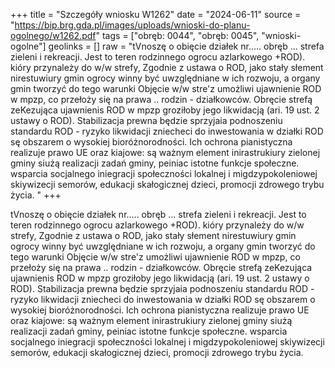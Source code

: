 +++
title = "Szczegóły wniosku W1262"
date = "2024-06-11"
source = "https://bip.brg.gda.pl/images/uploads/wnioski-do-planu-ogolnego/w1262.pdf"
tags = ["obręb: 0044", "obręb: 0045", "wnioski-ogolne"]
geolinks = []
raw = "tVnoszę o obięcie działek nr..... obręb ... strefa zieleni i rekreacji. Jest to teren rodzinnego ogrocu azlarkowego +ROD). kióry przynależy do w/w strefy, Zgodnie z ustawa o ROD, jako stały słement nirestuwiury gmin ogrocy winny być uwzględniane w ich rozwoju, a organy gmin tworzyć do tego warunki Objęcie w/w stre'z umożliwi ujawnienie ROD w mpzp, co przełoży się na prawa .. rodzin - działkowców. Obręcie strefą zeKezująca ujawnienis ROD w mpzp groziłoby jego likwidacją (ari. 19 ust. 2 ustawy o ROD). Stabilizacja prewna będzie sprzyjaia podnoszeniu standardu ROD - ryzyko likwidacji zniecheci do inwestowania w działki ROD sę obszarem o wysokiej bioróżnorodności. Ich ochrona pianistyczna realizuje prawo UE oraz kiajowe: są ważnym element inirastrukiury zielonej gminy siużą realizacji zadań gminy,  peiniac istotne funkcje społeczne. wsparcia socjalnego iniegracji społeczności lokalnej i migdzypokoleniowej skiywizecji semorów, edukacji skałogicznej dzieci, promocji zdrowego trybu życia. "
+++

tVnoszę o obięcie działek nr..... obręb ... strefa zieleni i rekreacji. Jest to teren rodzinnego
ogrocu azlarkowego +ROD). kióry przynależy do w/w strefy, Zgodnie z ustawa o ROD, jako stały słement
nirestuwiury gmin ogrocy winny być uwzględniane w ich rozwoju, a organy gmin tworzyć do tego warunki
Objęcie w/w stre'z umożliwi ujawnienie ROD w mpzp, co przełoży się na prawa .. rodzin - działkowców.
Obręcie strefą zeKezująca ujawnienis ROD w mpzp groziłoby jego likwidacją (ari. 19 ust. 2 ustawy o ROD).
Stabilizacja prewna będzie sprzyjaia podnoszeniu standardu ROD - ryzyko likwidacji zniecheci do
inwestowania w działki ROD sę obszarem o wysokiej bioróżnorodności. Ich ochrona pianistyczna realizuje
prawo UE oraz kiajowe: są ważnym element inirastrukiury zielonej gminy siużą realizacji zadań gminy, 
peiniac istotne funkcje społeczne. wsparcia socjalnego iniegracji społeczności lokalnej i migdzypokoleniowej
skiywizecji semorów, edukacji skałogicznej dzieci, promocji zdrowego trybu życia.



